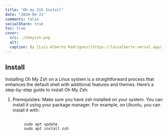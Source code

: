 ```yaml
---
title: "Oh my Zsh Install"
date: "2024-04-21"
comments: false
socialShare: true
toc: true
cover:
  src: ./ohmyzsh.png
  alt:
  caption: By [Luis Alberto Rodríguez](https://luisalberto.vercel.app/)
---
```


## Install

Installing Oh My Zsh on a Linux system is a straightforward process that
enhances the default shell with additional features and themes. Here’s a
step-by-step guide to install Oh My Zsh:

1. Prerequisites: Make sure you have zsh installed on your system. You can
   install it using your package manager. For example, on Ubuntu, you can
   install it with:

    <!-- markdownlint-disable MD033 -->
    <pre class="command-line language-bash" data-user="luis" data-host="machine">
      <code>
        sudo apt update
        sudo apt install zsh
      </code>
    </pre>
